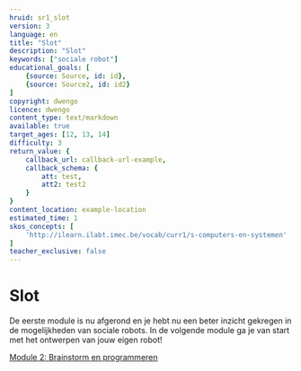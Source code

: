 ```yaml
---
hruid: sr1_slot
version: 3
language: en
title: "Slot"
description: "Slot"
keywords: ["sociale robot"]
educational_goals: [
    {source: Source, id: id}, 
    {source: Source2, id: id2}
]
copyright: dwengo
licence: dwengo
content_type: text/markdown
available: true
target_ages: [12, 13, 14]
difficulty: 3
return_value: {
    callback_url: callback-url-example,
    callback_schema: {
        att: test,
        att2: test2
    }
}
content_location: example-location
estimated_time: 1
skos_concepts: [
    'http://ilearn.ilabt.imec.be/vocab/curr1/s-computers-en-systemen'
]
teacher_exclusive: false
---
```


# Slot

De eerste module is nu afgerond en je hebt nu een beter inzicht gekregen in de mogelijkheden van sociale robots. In de volgende module ga je van start met het ontwerpen van jouw eigen robot! 

[Module 2: Brainstorm en programmeren](https://www.dwengo.org/learning-path.html?hruid=sr2&language=nl "Module 2")